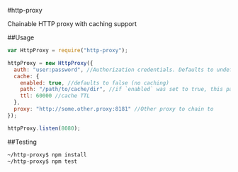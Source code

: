 #http-proxy

Chainable HTTP proxy with caching support

##Usage

```javascript
var HttpProxy = require("http-proxy");

httpProxy = new HttpProxy({
  auth: "user:password", //Authorization credentials. Defaults to undefined (no authorization required)
  cache: {
    enabled: true, //defaults to false (no caching)
    path: "/path/to/cache/dir", //if `enabled` was set to true, this path must be specified, otherwise, an Error will be thrown.
    ttl: 60000 //cache TTL
  },
  proxy: "http://some.other.proxy:8181" //Other proxy to chain to
});

httpProxy.listen(8080);
```

##Testing

```bash
~/http-proxy$ npm install
~/http-proxy$ npm test
```
